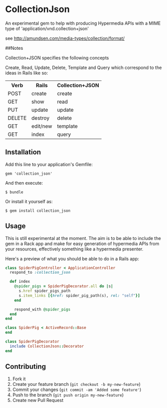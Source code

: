 # CollectionJson

An experimental gem to help with producing Hypermedia APIs with a MIME type of
'application/vnd.collection+json'

see http://amundsen.com/media-types/collection/format/

##Notes

Collection+JSON specifies the following concepts

Create, Read, Update, Delete, Template and Query
which correspond to the ideas in Rails like so:

<table>
  <tr>
    <th>Verb</th><th>Rails</th><th>Collection+JSON</th>
  </tr>
  <tr><td>POST  </td><td>create  </td><td>create</td></tr>
  <tr><td>GET   </td><td>show    </td><td>read</td></tr>
  <tr><td>PUT  </td> <td>update  </td><td>update</td></tr>
  <tr><td>DELETE</td><td>destroy </td><td>delete</td></tr>
  <tr><td>GET   </td><td>edit/new</td><td>template</td></tr>
  <tr><td>GET   </td><td>index   </td><td>query</td></tr>
</table>

## Installation

Add this line to your application's Gemfile:

    gem 'collection_json'

And then execute:

    $ bundle

Or install it yourself as:

    $ gem install collection_json

## Usage

This is still experimental at the moment.
The aim is to be able to include the gem in a Rack app and make for easy
generation of hypermedia APIs from your resources, effectively something like a
hypermedia presenter.

Here's a preview of what you should be able to do in a Rails app:

```ruby
class SpiderPigController < ApplicationController
  respond_to :collection_json

  def index
    @spider_pigs = SpiderPigDecorator.all do |s|
      s.href spider_pigs_path
      s.item_links [{href: spider_pig_path(s), rel: "self"}]
    end

    respond_with @spider_pigs
  end
end

class SpiderPig < ActiveRecord::Base
end

class SpiderPigDecorator
  include CollectionJson::Decorator
end
```

## Contributing

1. Fork it
2. Create your feature branch (`git checkout -b my-new-feature`)
3. Commit your changes (`git commit -am 'Added some feature'`)
4. Push to the branch (`git push origin my-new-feature`)
5. Create new Pull Request
